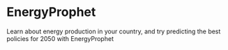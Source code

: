 # EnergyProphet
Learn about energy production in your country, and try predicting the best policies for 2050 with EnergyProphet
